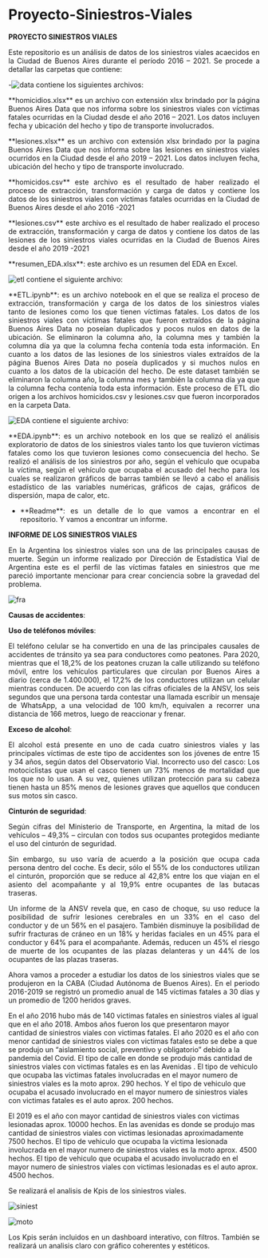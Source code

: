 # Proyecto-Siniestros-Viales

**PROYECTO SINIESTROS VIALES**

<p style="text-align:justify">Este repositorio es un análisis de datos de los siniestros viales acaecidos en la Ciudad de Buenos Aires durante el período 2016 – 2021. Se procede a detallar las carpetas que contiene:</p>

                                                                                                                             
-![data](https://github.com/andreasoria2022/PROYECTO-SINIESTRO-VIALES/assets/105015078/de5ff90e-1bfc-481a-9a0c-0ab650f0b0e2)  contiene los siguientes archivos:

<p style="text-align:justify">**homicidios.xlsx**  es un archivo con extensión xlsx brindado por la página Buenos Aires Data que nos informa sobre los siniestros viales con víctimas fatales ocurridas en la Ciudad desde el año 2016 – 2021.  Los datos incluyen fecha y ubicación del hecho y tipo de transporte involucrados.

<p style="text-align:justify">**lesiones.xlsx** es un archivo con extensión xlsx brindado por la pagina Buenos Aires Data que nos informa sobre las lesiones en siniestros viales ocurridos en la Ciudad desde el año 2019 – 2021. Los datos incluyen fecha, ubicación del hecho y tipo de transporte involucrado.

<p style="text-align:justify">**homicidos.csv** este archivo es el resultado de haber realizado el proceso de extracción, transformación y carga de datos  y contiene los datos de los siniestros viales con víctimas fatales ocurridas en la Ciudad de Buenos Aires desde el año 2016 -2021 

<p style="text-align:justify">**lesiones.csv** este archivo es el resultado de haber realizado el proceso de extracción, transformación y carga de datos y contiene los datos de las lesiones de los siniestros viales ocurridas en la Ciudad de Buenos Aires desde el año 2019 -2021 

<p style="text-align:justify">**resumen_EDA.xlsx**: este archivo es un resumen del EDA en Excel.

                                                                                                                             
 ![etl](https://github.com/andreasoria2022/PROYECTO-SINIESTRO-VIALES/assets/105015078/4a4fadf3-cb8f-48a4-a301-00fa5b0cac4c)  contiene el siguiente archivo:
 
<p style="text-align:justify">**ETL.ipynb**: es un archivo notebook en el que se realiza el proceso de extracción, transformación y carga de los datos de los siniestros viales tanto de lesiones como los que tienen víctimas fatales. Los datos de los siniestros viales con víctimas fatales que fueron extraídos de la página Buenos Aires Data no poseían duplicados y pocos nulos en  datos de la ubicación. Se eliminaron  la columna año, la columna mes y también la columna día ya que la columna fecha contenía toda esta información. En cuanto a los datos de las lesiones de los siniestros viales extraídos de la página Buenos Aires Data no poseía duplicados y si muchos nulos en cuanto a los datos de la ubicación del hecho. De este dataset también se eliminaron  la columna año, la columna mes y también la columna día ya que la columna fecha contenía toda esta información. Este proceso de ETL dio origen a los archivos homicidos.csv y lesiones.csv que fueron incorporados en la carpeta Data.


                                                                                                                            
 ![EDA](https://github.com/andreasoria2022/PROYECTO-SINIESTRO-VIALES/assets/105015078/1d15a0ab-3279-43eb-81a8-33f35d830941)  contiene el siguiente archivo:

<p style="text-align:justify">**EDA.ipynb**: es un archivo notebook en los que se realizó el análisis exploratorio de datos de los siniestros viales tanto los que tuvieron víctimas fatales como los que tuvieron lesiones como consecuencia del hecho. Se realizó el análisis de los siniestros por año, según el vehículo que ocupaba la víctima, según el vehículo que ocupaba el acusado del hecho para los cuales se realizaron gráficos de barras también se llevó a cabo el análisis estadístico de las variables numéricas, gráficos de cajas, gráficos de dispersión, mapa de calor, etc.

-	<p style="text-align:justify">**Readme**: es un detalle de lo que vamos a encontrar en el repositorio. Y vamos a encontrar un informe.
  

**INFORME DE LOS SINIESTROS VIALES**

<p style="text-align:justify">En la Argentina los siniestros viales son una de las principales causas de muerte. Según un informe realizado por Dirección de Estadística Vial de Argentina este es el perfil de las víctimas fatales en siniestros que me pareció importante mencionar para crear conciencia sobre la gravedad del problema.

![fra](https://github.com/andreasoria2022/PROYECTO-SINIESTRO-VIALES/assets/105015078/5cf46cfa-acc7-44bb-879c-2daf88640755)

**Causas de accidentes**:

**Uso de teléfonos móviles**:
<p style="text-align:justify">El teléfono celular se ha convertido en una de las principales causales de accidentes de tránsito ya sea para conductores como peatones. Para 2020, mientras que el 18,2% de los peatones cruzan la calle utilizando su teléfono móvil, entre los vehículos particulares que circulan por Buenos Aires a diario (cerca de 1.400.000), el 17,2% de los conductores utilizan un celular mientras conducen.
De acuerdo con las cifras oficiales de la ANSV, los seis segundos que una persona tarda contestar una llamada escribir un mensaje de WhatsApp, a una velocidad de 100 km/h, equivalen a recorrer una distancia de 166 metros, luego de reaccionar y frenar.

**Exceso de alcohol**:
<p style="text-align:justify">El alcohol está presente en uno de cada cuatro siniestros viales y las principales víctimas de este tipo de accidentes son los jóvenes de entre 15 y 34 años, según datos del Observatorio Vial.
Incorrecto uso del casco:
Los motociclistas que usan el casco tienen un 73% menos de mortalidad que los que no lo usan. A su vez, quienes utilizan protección para su cabeza tienen hasta un 85% menos de lesiones graves que aquellos que conducen sus motos sin casco.

**Cinturón de seguridad**:
<p style="text-align:justify">Según cifras del Ministerio de Transporte, en Argentina, la mitad de los vehículos – 49,3% – circulan con todos sus ocupantes protegidos mediante el uso del cinturón de seguridad.
<p style="text-align:justify">Sin embargo, su uso varía de acuerdo a la posición que ocupa cada persona dentro del coche. Es decir, sólo el 55% de los conductores utilizan el cinturón, proporción que se reduce al 42,8% entre los que viajan en el asiento del acompañante y al 19,9% entre ocupantes de las butacas traseras.
<p style="text-align:justify">Un informe de la ANSV revela que, en caso de choque, su uso reduce la posibilidad de sufrir lesiones cerebrales en un 33% en el caso del conductor y de un 56% en el pasajero. También disminuye la posibilidad de sufrir fracturas de cráneo en un 18% y heridas faciales en un 45% para el conductor y 64% para el acompañante. Además, reducen un 45% el riesgo de muerte de los ocupantes de las plazas delanteras y un 44% de los ocupantes de las plazas traseras.

<p style="text-align:justify">Ahora vamos a proceder a estudiar los datos de los siniestros viales que se produjeron en la CABA (Ciudad Autónoma de Buenos Aires). En el periodo 2016-2019 se registró un promedio anual de 145 víctimas fatales a 30 días y un promedio de 1200 heridos graves.
  
En el año 2016 hubo más de 140 victimas fatales en siniestros viales al igual que en el año 2018. Ambos años fueron los que presentaron mayor cantidad de siniestros viales con victimas fatales. El año 2020 es el año con menor cantidad de siniestros viales con victimas fatales esto se debe a que se produjo  un “aislamiento social, preventivo y obligatorio” debido a la pandemia del Covid. El tipo de calle en donde se produjo más cantidad de siniestros viales con victimas fatales es en las Avenidas . El tipo de vehiculo que ocupaba las victimas fatales involucradas en el mayor numero de siniestros viales es la moto aprox. 290 hechos. Y el tipo de vehiculo que ocupaba el acusado involucrado en el mayor numero de siniestros viales con victimas fatales es el auto aprox. 200 hechos.

El 2019 es el año con mayor cantidad de siniestros viales con victimas lesionadas aprox. 10000 hechos. En las avenidas es donde se produjo mas cantidad de siniestros viales con victimas lesionadas aproximadamente 7500 hechos. El tipo de vehiculo que ocupaba la victima lesionada involucrada en el mayor numero de siniestros viales es la moto aprox. 4500 hechos. El tipo de vehiculo que ocupaba el acusado involucrado en el mayor numero de siniestros viales con victimas lesionadas es el auto aprox. 4500 hechos.

 <p style="text-align:justify">Se realizará el analisis de Kpis de los siniestros viales. 

![siniest](https://github.com/andreasoria2022/PROYECTO-SINIESTRO-VIALES/assets/105015078/02c753fe-a99d-4930-b9f5-8ca000fb9f92)

![moto](https://github.com/andreasoria2022/PROYECTO-SINIESTRO-VIALES/assets/105015078/19228edc-b2e9-4fb3-8974-72b962bacc2c)

<p style="text-align:justify">Los Kpis serán incluidos en un dashboard interativo, con filtros. También se realizará un analisis claro con gráfico coherentes y estéticos.


